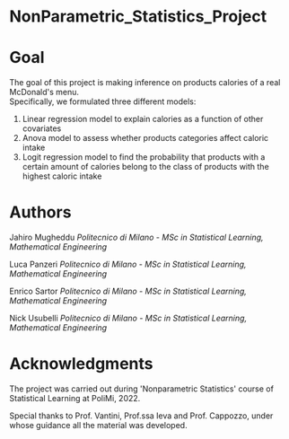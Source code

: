 # NonParametric_Statistics_Project 

# Goal

The goal of this project is making inference on products calories of a real McDonald's menu.  
Specifically, we formulated three different models:
1. Linear regression model to explain calories as a function of other covariates
2. Anova model to assess whether products categories affect caloric intake 
3. Logit regression model to find the probability that products with a certain amount of calories belong to the class of products with the highest caloric intake

# Authors

Jahiro Mugheddu   *Politecnico di Milano - MSc in Statistical Learning, Mathematical Engineering*

Luca Panzeri    *Politecnico di Milano - MSc in Statistical Learning, Mathematical Engineering*

Enrico Sartor    *Politecnico di Milano - MSc in Statistical Learning, Mathematical Engineering*

Nick Usubelli    *Politecnico di Milano - MSc in Statistical Learning, Mathematical Engineering*

# Acknowledgments

The project was carried out during 'Nonparametric Statistics' course of Statistical Learning at PoliMi, 2022. 

Special thanks to Prof. Vantini, Prof.ssa Ieva and Prof. Cappozzo, under whose guidance all the material was developed.

